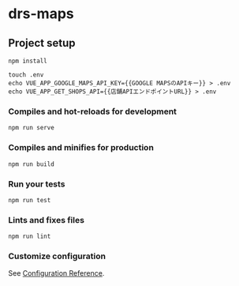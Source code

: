 # drs-maps

## Project setup
```
npm install
```
```
touch .env
echo VUE_APP_GOOGLE_MAPS_API_KEY={{GOOGLE MAPSのAPIキー}} > .env
echo VUE_APP_GET_SHOPS_API={{店舗APIエンドポイントURL}} > .env
```

### Compiles and hot-reloads for development
```
npm run serve
```

### Compiles and minifies for production
```
npm run build
```

### Run your tests
```
npm run test
```

### Lints and fixes files
```
npm run lint
```

### Customize configuration
See [Configuration Reference](https://cli.vuejs.org/config/).
